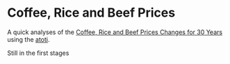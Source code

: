 # Coffee, Rice and Beef Prices

A quick analyses of the [Coffee, Rice and Beef Prices Changes for 30 Years](https://www.kaggle.com/datasets/timmofeyy/-coffee-rice-and-beef-price-changes-for-30-years?select=rice_beef_coffee_price_changes.csv&sort=published) using the [atoti](https://www.atoti.io/).

Still in the first stages
